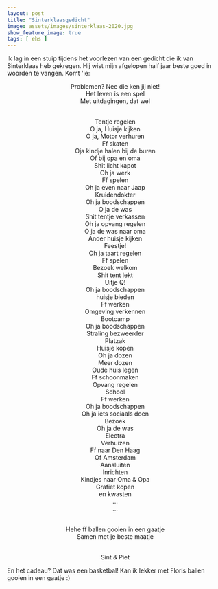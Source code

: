 ```yaml
---
layout: post
title: "Sinterklaasgedicht"
image: assets/images/sinterklaas-2020.jpg
show_feature_image: true
tags: [ ehs ]
---
```


Ik lag in een stuip tijdens het voorlezen van een gedicht die ik van Sinterklaas heb gekregen. Hij wist mijn afgelopen half jaar beste goed in woorden te vangen. Komt 'ie:

<div align="center">
Problemen? Nee die ken jij niet!<br />
Het leven is een spel<br />
Met uitdagingen, dat wel<br /><br />

Tentje regelen<br />
O ja, Huisje kijken<br />
O ja, Motor verhuren<br />
Ff skaten<br />
Oja kindje halen bij de buren<br />
Of bij opa en oma<br />
Shit licht kapot<br />
Oh ja werk<br />
Ff spelen<br />
Oh ja even naar Jaap<br />
Kruidendokter<br />
Oh ja boodschappen<br />
O ja de was<br />
Shit tentje verkassen<br />
Oh ja opvang regelen<br />
O ja de was naar oma<br />
Ander huisje kijken<br />
Feestje!<br />
Oh ja taart regelen<br />
Ff spelen<br />
Bezoek welkom<br />
Shit tent lekt<br />
Uitje Q!<br />
Oh ja boodschappen<br />
huisje bieden<br />
Ff werken<br />
Omgeving verkennen<br />
Bootcamp<br />
Oh ja boodschappen<br />
Straling bezweerder<br />
Platzak<br />
Huisje kopen<br />
Oh ja dozen<br />
Meer dozen<br />
Oude huis legen<br />
Ff schoonmaken<br />
Opvang regelen<br />
School<br />
Ff werken<br />
Oh ja boodschappen<br />
Oh ja iets sociaals doen<br />
Bezoek<br />
Oh ja de was<br />
Electra<br />
Verhuizen<br />
Ff naar Den Haag<br />
Of Amsterdam<br />
Aansluiten<br />
Inrichten<br />
Kindjes naar Oma & Opa<br />
Grafiet kopen<br />
en kwasten<br />
...<br />
...<br /><br />

Hehe ff ballen gooien in een gaatje<br />
Samen met je beste maatje<br /><br />

Sint & Piet
</div>

En het cadeau? Dat was een basketbal! Kan ik lekker met Floris ballen gooien in een gaatje :)
